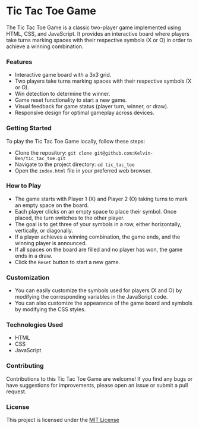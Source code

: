 # Tic Tac Toe Game
The Tic Tac Toe Game is a classic two-player game implemented using HTML, CSS, and JavaScript. It provides an interactive board where players take turns marking spaces with their respective symbols (X or O) in order to achieve a winning combination.
### Features
- Interactive game board with a 3x3 grid.
- Two players take turns marking spaces with their respective symbols (X or O).
- Win detection to determine the winner.
- Game reset functionality to start a new game.
- Visual feedback for game status (player turn, winner, or draw).
- Responsive design for optimal gameplay across devices.
### Getting Started
To play the Tic Tac Toe Game locally, follow these steps:
- Clone the repository: ```git clone git@github.com:Kelvin-Ben/tic_tac_toe.git ```
- Navigate to the project directory: ``` cd tic_tac_toe ```
- Open the ``index.html`` file in your preferred web browser.
### How to Play
- The game starts with Player 1 (X) and Player 2 (O) taking turns to mark an empty space on the board.
- Each player clicks on an empty space to place their symbol. Once placed, the turn switches to the other player.
- The goal is to get three of your symbols in a row, either horizontally, vertically, or diagonally.
- If a player achieves a winning combination, the game ends, and the winning player is announced.
- If all spaces on the board are filled and no player has won, the game ends in a draw.
- Click the ``Reset`` button to start a new game.
### Customization
- You can easily customize the symbols used for players (X and O) by modifying the corresponding variables in the JavaScript code.
- You can also customize the appearance of the game board and symbols by modifying the CSS styles.
### Technologies Used
- HTML
- CSS
- JavaScript
### Contributing
 Contributions to this Tic Tac Toe Game are welcome! If you find any bugs or have suggestions for improvements, please open an issue or submit a pull request.
### License
This project is licensed under the [MIT License](https://mit-license.org/)
